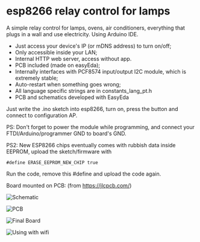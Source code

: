 
# esp8266 relay control for lamps
A simple relay control for lamps, ovens, air conditioners, everything that plugs in a wall and use electricity. Using Arduino IDE.

* Just access your device's IP (or mDNS address) to turn on/off;
* Only accessible inside your LAN;
* Internal HTTP web server, access without app.
* PCB included (made on easyEda);
* Internally interfaces with PCF8574 input/output I2C module, which is extremely stable;
* Auto-restart when something goes wrong;
* All language specific strings are in constants_lang_pt.h
* PCB and schematics developed with EasyEda

Just write the .ino sketch into esp8266, turn on, press the button and connect to configuration AP.

PS: Don't forget to power the module while programming, and connect your FTDI/Arduino/programmer GND to board's GND.

PS2: New ESP8266 chips eventually comes with rubbish data inside EEPROM, upload the sketch/firmware with
```
#define ERASE_EEPROM_NEW_CHIP true
```
Run the code, remove this #define and upload the code again. 

Board mounted on PCB: (from https://jlcpcb.com/)

![Schematic](https://raw.githubusercontent.com/gustavofbreunig/esp8266_wifi_switch/master/schematic.png)

![PCB](https://raw.githubusercontent.com/gustavofbreunig/esp8266_wifi_switch/master/PCB.png)

![Final Board](https://raw.githubusercontent.com/gustavofbreunig/esp8266_wifi_switch/master/complete_board.jpg)

![Using with wifi](https://raw.githubusercontent.com/gustavofbreunig/esp8266_wifi_switch/master/using.gif)
